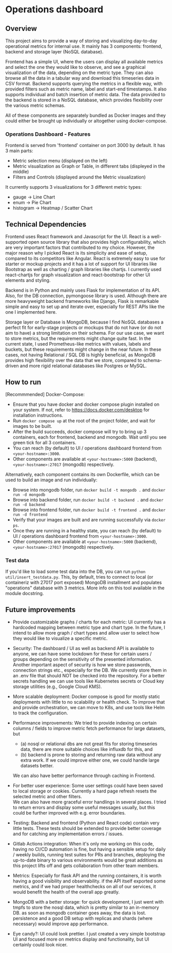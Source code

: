 # Operations dashboard

## Overview

This project aims to provide a way of storing and visualizing day-to-day operational metrics for internal use. It mainly has 3 components: frontend, backend and storage layer (NoSQL database).

Frontend has a simple UI, where the users can display all available metrics and select the one they would like to observe, and see a graphical visualization of the data, depending on the metric type.
They can also browse all the data in a tabular way and download this timeseries data in CSV format.
Backend supports querying the metrics in a flexible way, with provided filters such as metric name, label and start-end timestamps. It also supports individual and batch insertion of metric data.
The data provided to the backend is stored in a NoSQL database, which provides flexibility over the various metric schemas.

All of these components are separately bundled as Docker images and they could either be brought up individually or altogether using docker-compose.

### Operations Dashboard - Features

Frontend is served from 'frontend' container on port 3000 by default. It has 3 main parts:

- Metric selection menu (displayed on the left)
- Metric visualization as Graph or Table, in different tabs (displeyed in the middle)
- Filters and Controls (displayed around the Metric visualization)

It currently supports 3 visualizations for 3 different metric types:

- gauge -> Line Chart
- enum -> Pie Chart
- histogram -> Heatmap / Scatter Chart

## Technical Dependencies

Frontend uses React framework and Javascript for the UI. React is a well-supported open source library that also provides high configurability, which are very important factors that contributed to
my choice. However, the major reason why I picked React is its simplicity and ease of setup, compared to its competitors like Angular. React is extremely easy to use for starter or mockup projects
and it has a lot of support for UI libraries like Bootstrap as well as charting / graph libraries like chartjs. I currently used react-chartjs for graph visualization and react-bootstrap for other UI elements and styling.

Backend is in Python and mainly uses Flask for implementation of its API. Also, for the DB connection, pymongoose library is used. Although there are more heavyweight backend frameworks like Django,
Flask is remarkable simple and easy to set up and iterate over, especially for REST APIs like the one I implemented here.

Storage layer or Database is MongoDB, because I find NoSQL databases a perfect fit for early-stage projects or mockups that do not have (or do not aim to have) a strong limitation on their schema.
For our use case, we want to store metrics, but the requirements might change quite fast. In the current state, I used Prometheus-like metrics with values, labels and buckets, but these requirements
might change in the near future. In these cases, not having Relational / SQL DB is highly beneficial, as MongoDB provides high flexibility over the data that we store, compared to schema-driven and more
rigid relational databases like Postgres or MySQL.

## How to run

[Recommmended] Docker-Compose:

- Ensure that you have docker and docker compose plugin installed on your system. If not, refer to https://docs.docker.com/desktop for installation instructions.
- Run `docker compose up` at the root of the project folder, and wait for images to be built.
- After the build succeeds, docker compose will try to bring up 3 containers, each for frontend, backend and mongodb. Wait until you see green tick for all 3 containers.
- You can reach (by default) to UI / operations dashboard frontend from `<your-hostname>:3000`.
 - Other components are available at  `<your-hostname>:5000` (backend), `<your-hostname>:27017` (mongodb) respectively.

Alternatively, each component contains its own Dockerfile, which can be used to build an image and run individually:

- Browse into mongodb folder, run `docker build -t mongodb .` and `docker run -d mongodb`
- Browse into backend folder, run `docker build -t backend .` and `docker run -d backend`
- Browse into frontend folder, run `docker build -t frontend .` and `docker run -d frontend`
- Verify that your images are built and are running successfully via `docker ps`.
- Once they are running in a healthy state, you can reach (by default) to UI / operations dashboard frontend from `<your-hostname>:3000`.
 - Other components are available at  `<your-hostname>:5000` (backend), `<your-hostname>:27017` (mongodb) respectively.

### Test data

If you'd like to load some test data into the DB, you can run `python util/insert_testdata.py`. This, by default, tries to connect to local (or containeriz with 27017 port exposed) MongoDB installment and populates "operations" database with 3 metrics. More info on this tool available in the module docstring.

## Future improvements

- Provide customizable graphs / charts for each metric: UI currently has a hardcoded mapping between metric type and chart type. In the future, I intend to allow more graph / chart types and allow user to select how they would like to visualize a specific metric.
- Security: The dashboard / UI as well as backend API is available to anyone, we can have some lockdown for these for certain users / groups depending on the sensitivity of the presented information.  
Another important aspect of security is how we store passwords, connection strings etc., especially for the DB. We currently store them in an .env file that should NOT be checked into the repository. For a better secrets handling we can use tools like Kubernetes secrets or Cloud key storage utilities (e.g., Google Cloud KMS).
- More scalable deployment: Docker compose is good for mostly static deployments with little to no scalability or health check. To improve that and provide orchestration, we can move to K8s, and use tools like Helm to track the configuration.
- Performance improvements: We tried to provide indexing on certain columns / fields to improve metric fetch performance for large datasets, but 
  - (a) nosql or relational dbs are not great fits for storing timeseries data, there are more suitable choices like influxdb for this, and
  -  (b) backend is prone to storing and returning raw data without any extra work. If we could improve either one, we could handle large datasets better.  

  We can also have better performance through caching in Frontend.
- For better user experience: Some user settings could have been saved to local storage or cookies. Currently a hard page refresh resets the selected metric and other filters.  
We can also have more graceful error handlings in several places. I tried to return errors and display some useful messages usually, but this could be further improved with e.g. error boundaries.
- Testing: Backend and frontend (Python and React code) contain very little tests. These tests should be extended to provide better coverage and for catching any implementation errors / issues.
- Gitlab Actions integration: When it's only me working on this code, having no CI/CD automation is fine, but having a sensible setup for daily / weekly builds, running test suites for PRs and branches, deploying the up-to-date binary to various environments
would be great additions as this project lifts off and gets collaboration from other team members.
- Metrics: Especially for flask API and the running containers, it is worth having a good visibility and observability. if the API itself exported some metrics, and if we had proper healthchecks on all of our services, it would benefit the health of the overall app greatly.
- MongoDB with a better storage: for quick development, I just went with tmpfs to store the nosql data, which is pretty similar to an in-memory DB. as soon as mongodb container goes away, the data is lost. persistence and a good DB setup with replicas and shards (where necessary) would improve app performance.
- Eye candy?: UI could look prettier. I just created a very simple bootstrap UI and focused more on metrics display and functionality, but UI certainly could look nicer.